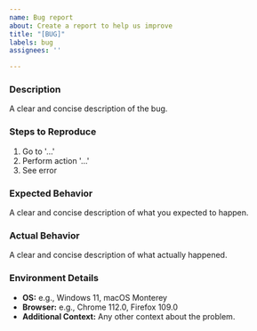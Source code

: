 ```yaml
---
name: Bug report
about: Create a report to help us improve
title: "[BUG]"
labels: bug
assignees: ''

---
```


### **Description**
A clear and concise description of the bug.

### **Steps to Reproduce**
1. Go to '...'
2. Perform action '...'
3. See error

### **Expected Behavior**
A clear and concise description of what you expected to happen.

### **Actual Behavior**
A clear and concise description of what actually happened.

### **Environment Details**
- **OS:** e.g., Windows 11, macOS Monterey
- **Browser:** e.g., Chrome 112.0, Firefox 109.0
- **Additional Context:** Any other context about the problem.